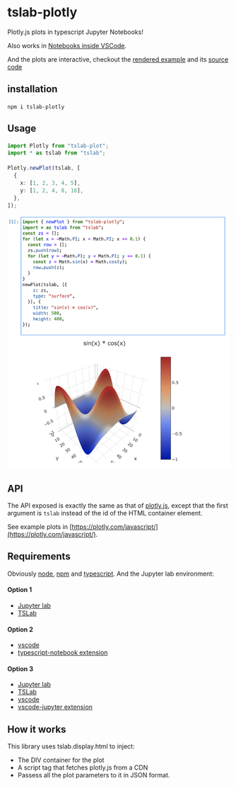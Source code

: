 # tslab-plotly

Plotly.js plots in typescript Jupyter Notebooks!

Also works in [Notebooks inside VSCode](https://code.visualstudio.com/docs/datascience/jupyter-notebooks).

And the plots are interactive, checkout the [rendered example](https://htmlpreview.github.io/?https://github.com/dbuezas/tslab-plotly/blob/master/example/notebook.html) and its [source code](https://github.com/dbuezas/tslab-plotly/blob/master/example/notebook.ipynb)

## installation

`npm i tslab-plotly`

## Usage

```typescript
import Plotly from "tslab-plot";
import * as tslab from "tslab";

Plotly.newPlot(tslab, [
  {
    x: [1, 2, 3, 4, 5],
    y: [1, 2, 4, 8, 16],
  },
]);
```

![alt text](./screenshot.png "Screenshot")

## API

The API exposed is exactly the same as that of [plotly.js](https://plotly.com/javascript/), except that the first argument is `tslab` instead of the id of the HTML container element.

See example plots in [https://plotly.com/javascript/](https://plotly.com/javascript/).

## Requirements

Obviously [node](https://nodejs.org/), [npm](https://www.npmjs.com/) and [typescript](https://www.npmjs.com/package/typescript).
And the Jupyter lab environment:

#### Option 1

- [Jupyter lab](https://jupyterlab.readthedocs.io/en/stable/getting_started/installation.html)
- [TSLab](https://github.com/yunabe/tslab)

#### Option 2

- [vscode](https://code.visualstudio.com/)
- [typescript-notebook extension](https://github.com/DonJayamanne/typescript-notebook)

#### Option 3

- [Jupyter lab](https://jupyterlab.readthedocs.io/en/stable/getting_started/installation.html)
- [TSLab](https://github.com/yunabe/tslab)
- [vscode](https://code.visualstudio.com/)
- [vscode-jupyter extension](https://github.com/Microsoft/vscode-jupyter)

## How it works

This library uses tslab.display.html to inject:

- The DIV container for the plot
- A script tag that fetches plotly.js from a CDN
- Passess all the plot parameters to it in JSON format.
